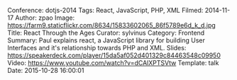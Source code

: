 Conference: dotjs-2014
Tags: React, JavaScript, PHP, XML
Filmed: 2014-11-17
Author: zpao
Image: https://farm9.staticflickr.com/8634/15833602065_86f5789e6d_k_d.jpg
Title: React Through the Ages
Curator: sylvinus
Category: Frontend
Summary: Paul explains react, a JavaScript library for building User Interfaces and it's relationship towards PHP and XML.
Slides: https://speakerdeck.com/player/15da5af052d401329c84463548c09950
Video: https://www.youtube.com/watch?v=dCAlXPTSVtw
Template: talk
Date: 2015-10-28 16:00:01